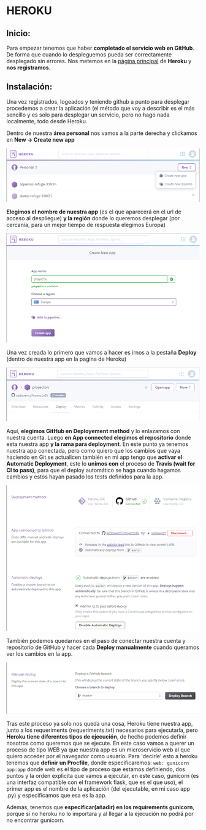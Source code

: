 # HEROKU

## Inicio:

Para empezar tenemos que haber **completado el servicio web en GitHub**. De forma que cuando lo despleguemos pueda ser correctamente desplegado sin errores.
Nos metemos en la [página principal](https://www.heroku.com/ "Heroku main page") de **Heroku** y **nos registramos**.

## Instalación:
Una vez registrados, logeados y teniendo github a punto para desplegar procedemos a crear la aplicación (el método que voy a describir es el más sencillo y es solo para desplegar un servicio, pero no hago nada localmente, todo desde Heroku.

Dentro de nuestra **área personal** nos vamos a la parte derecha y clickamos en **New -> Create new app**

![img](https://github.com/widowert/ProyectoIV/blob/master/doc/img/newApp.PNG)

**Elegimos el nombre de nuestra app** (es el que aparecerá en el url de acceso al despliegue) **y la región** donde lo queremos desplegar (por cercanía, para un mejor tiempo de respuesta elegimos Europa)

![img](https://github.com/widowert/ProyectoIV/blob/master/doc/img/herokuappNameAndRegion.PNG)

Una vez creada lo primero que vamos a hacer es irnos a la pestaña **Deploy** (dentro de nuestra app en la pagina de Heroku)

![img](https://github.com/widowert/ProyectoIV/blob/master/doc/img/herokuDeploystart.PNG)

Aquí, **elegimos GitHub en Deployement method** y lo enlazamos con nuestra cuenta. Luego **en App connected elegimos el repositorio** donde esta nuestra app **y la rama para deployment**.
En este punto ya tenemos nuestra app conectada, pero como quiero que los cambios que vaya haciendo en Git se actualicen también en mi app tengo que **activar el Automatic Deployment**, este lo **unimos con** el proceso de **Travis (wait for CI to pass)**, para que el deploy automático se haga cuando hagamos cambios y estos hayan pasado los tests definidos para la app.

![img](https://github.com/widowert/ProyectoIV/blob/master/doc/img/herokuDeployoptionsChoosen.PNG)

También podemos quedarnos en el paso de conectar nuestra cuenta y repositorio de GitHub y hacer cada **Deploy manualmente** cuando queramos ver los cambios en la app.

![img](https://github.com/widowert/ProyectoIV/blob/master/doc/img/herokuManualDeploy.PNG)

Tras este proceso ya solo nos queda una cosa, Heroku tiene nuestra app, junto a los requeriments (requeriments.txt) necesarios para ejecutarla, pero **Heroku tiene diferentes tipos de ejecución**, de hecho podemos definir nosotros como queremos que se ejecute. En este caso vamos a querer un proceso de tipo WEB ya que nuestra app es un microservicio web al que quiero acceder por el navegador como usuario. Para 'decirle' esto a heroku tenemos que **definir un Procfile**, donde especificaremos:
`web: gunicorn app:app` donde web es el tipo de proceso que estamos definiendo, dos puntos y la orden explicita que vamos a ejecutar, en este caso, gunicorn (es una interfaz compatible con el framework flask, que es el que uso), el primer app es el nombre de la aplicación (del ejecutable, en mi caso app .py) y especificamos que esa es la app.

Además, tenemos que **especificar(añadir) en los requirements gunicorn**, porque si no heroku no lo importara y al llegar a la ejecución no podrá por no encontrar gunicorn.
